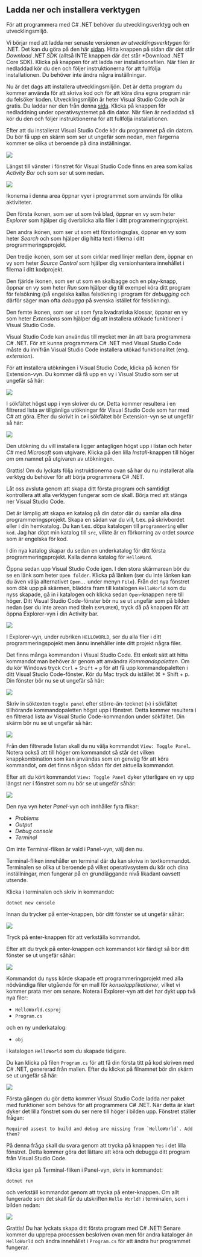 ## Ladda ner och installera verktygen

För att programmera med C# .NET behöver du utvecklingsverktyg och en utvecklingsmiljö. 

Vi börjar med att ladda ner senaste versionen av *utvecklingsverktygen* för .NET. Det kan du göra på den här [sidan](https://dotnet.microsoft.com/download). Hitta knappen på sidan där det står *Download .NET SDK* (alltså INTE knappen där det står *Download .NET Core SDK). Klicka på knappen för att ladda ner installationsfilen. När filen är nedladdad kör du den och följer instruktionerna för att fullfölja installationen. Du behöver inte ändra några inställningar.  

Nu är det dags att installera utvecklingsmiljön. Det är detta program du kommer använda för att skriva kod och för att köra dina egna program när du felsöker koden. Utvecklingsmiljön är heter Visual Studio Code och är gratis. Du laddar ner den från denna [sida](https://code.visualstudio.com/download). Klicka på knappen för nedladdning under operativsystemet på din dator. När filen är nedladdad så kör du den och följer instruktionerna för att fullfölja installationen. 

Efter att du installerat Visual Studio Code kör du programmet på din datorn. Du bör få upp en skärm som ser ut ungefär som nedan, men färgerna kommer se olika ut beroende på dina inställningar. 

<image src="res/2021-01-01-20-03-26.png"/>

Längst till vänster i fönstret för Visual Studio Code finns en area som kallas *Activity Bar* och som ser ut som nedan. 

<image src="res/2021-01-01-20-11-22.png"/>

Ikonerna i denna area öppnar vyer i programmet som används för olika aktiviteter. 

Den första ikonen, som ser ut som två blad, öppnar en vy som heter *Explorer* som hjälper dig överblicka alla filer i ditt programmeringsprojekt. 

Den andra ikonen, som ser ut som ett förstoringsglas, öppnar en vy som heter *Search* och som hjälper dig hitta text i filerna i ditt programmeringsprojekt.

Den tredje ikonen, som ser ut som cirklar med linjer mellan dem, öppnar en vy som heter *Source Control* som hjälper dig versionhantera innehållet i filerna i ditt kodprojekt. 

Den fjärlde ikonen, som ser ut som en skalbagge och en play-knapp, öppnar en vy som heter *Run* som hjälper dig till exempel köra ditt program för felsökning (på engelska kallas felsökning i program för *debugging* och därför säger man ofta *debugga* på svenska istället för felsökning).

Den femte ikonen, som ser ut som fyra kvadratiska klossar, öppnar en vy som heter *Extensions* som hjälper dig att installera utökade funktioner i Visual Studio Code. 

Visual Studio Code kan användas till mycket mer än att bara programmera C# .NET. För att kunna programmera C# .NET med Visual Studio Code måste du innifrån Visual Studio Code installera utökad funktionalitet (eng. *extension*). 

För att installera utökningen i Visual Studio Code, klicka på ikonen för Extension-vyn. Du kommer då få upp en vy i Visual Studio som ser ut ungefär så här: 

<image src="res/2021-01-01-20-26-36.png"/>

I sökfältet högst upp i vyn skriver du ``C#``. Detta kommer resultera i en filtrerad lista av tillgänliga utökningar för Visual Studio Code som har med C# att göra. Efter du skrivit in ``C#`` i sökfältet bör Extension-vyn se ut ungefär så här:

<image src="res/2021-01-01-20-30-13.png"/>

Den utökning du vill installera ligger antagligen högst upp i listan och heter *C#* med *Microsoft* som utgivare. Klicka på den lilla *Install*-knappen till höger om om namnet på utgivaren av utökningen. 

Grattis! Om du lyckats följa instruktionerna ovan så har du nu installerat alla verktyg du behöver för att börja programmera C# .NET. 

Låt oss avsluta genom att skapa ditt första program och samtidigt kontrollera att alla verktygen fungerar som de skall. Börja med att stänga ner Visual Studio Code. 

Det är lämplig att skapa en katalog på din dator där du samlar alla dina programmeringsprojekt. Skapa en sådan var du vill, t.ex. på skrivbordet eller i din hemkatalog. Du kan t.ex. döpa katalogen till ``programmering`` eller ``kod``. Jag har döpt min katalog till ``src``, vilkte är en förkorning av ordet *source* som är engelska för kod. 

I din nya katalog skapar du sedan en underkatalog för ditt första programmeringsprojekt. Kalla denna katalog för ``HelloWord``. 

Öppna sedan upp Visual Studio Code igen. I den stora skärmarean bör du se en länk som heter ``Open folder``. Klicka på länken (ser du inte länken kan du även välja alternativet ``Open..`` under menyn ``File``). Från det nya fönstret som dök upp på skärmen, bläddra fram till katalogen ``HelloWorld`` som du nyss skapade, gå in i katalogen och klicka sedan ``Open``-knappen nere till höger. Ditt Visual Studio Code-fönster bör nu se ut ungefär som på bilden nedan (ser du inte arean med titeln ``EXPLORER``), tryck då på knappen för att öppna Explorer-vyn i din Activity bar. 

<image src="res/2021-01-01-20-48-31.png"/>

I Explorer-vyn, under rubriken ``HELLOWORLD``, ser du alla filer i ditt programmeringspojekt men ännu innehåller inte ditt projekt några filer. 

Det finns många kommandon i Visual Studio Code. Ett enkelt sätt att hitta kommandot man behöver är genom att användra *Kommandopaletten*. Om du kör Windows tryck ``Ctrl`` + ``Shift`` + ``p`` för att få upp kommandopaletten i ditt Visual Studio Code-fönster. Kör du Mac tryck du istället ⌘ + Shift + p. Din fönster bör nu se ut ungefär så här:

<image src="res/2021-01-01-20-58-33.png"/>

Skriv in söktexten ``toggle panel`` efter större-än-tecknet (``>``) i sökfältet tillhörande kommandopaletten högst upp i fönstret. Detta kommer resultera i en filtrerad lista av Visual Studio Code-kommandon under sökfältet. Din skärm bör nu se ut ungefär så här:

<image src="res/2021-01-02-17-56-43.png"/>

Från den filtrerade listan skall du nu välja kommandot ``View: Toggle Panel``. Notera också att till höger om kommandot så står det vilken knappkombination som kan användas som en genväg för att köra kommandot, om det finns någon sådan för det aktuella kommandot. 

Efter att du kört kommandot ``View: Toggle Panel`` dyker ytterligare en vy upp längst ner i fönstret som nu bör se ut ungefär såhär:

<image src="res/2021-01-02-18-01-07.png"/>

Den nya vyn heter *Panel*-vyn och innhåller fyra flikar:
- *Problems*
- *Output*
- *Debug console*
- *Terminal*

Om inte Terminal-fliken är vald i Panel-vyn, välj den nu. 

Terminal-fliken innehåller en terminal där du kan skriva in textkommandot. Terminalen se olika ut beroende på vilket operativsystem du kör och dina inställningar, men fungerar på en grundläggande nivå likadant oavsett utsende. 

Klicka i terminalen och skriv in kommandot: 

```console
dotnet new console
```

Innan du trycker på enter-knappen, bör ditt fönster se ut ungefär såhär:

<image src="res/2021-01-02-18-06-07.png"/>

Tryck på enter-knappen för att verkställa kommandot. 

Efter att du tryck på enter-knappen och kommandot kör färdigt så bör ditt fönster se ut ungefär såhär: 

<image src="res/2021-01-02-18-08-24.png"/>

Kommandot du nyss körde skapade ett programmeringprojekt med alla nödvändiga filer utgående för en mall för *konsolapplikationer*, vilket vi kommer prata mer om senare. Notera i Explorer-vyn att det har dykt upp två nya filer: 
- ``HelloWorld.csproj``
- ``Program.cs``

och en ny underkatalog:
- ``obj``

i katalogen ``HelloWorld`` som du skapade tidigare. 

Du kan klicka på filen ``Program.cs`` för att få din första titt på kod skriven med C# .NET, genererad från mallen. Efter du klickat på filnamnet bör din skärm se ut ungefär så här: 

<image src="res/2021-01-02-18-14-20.png"/>

Första gången du gör detta kommer Visual Studio Code ladda ner paket med funktioner som behövs för att programmera C# .NET. När detta är klart dyker det lilla fönstret som du ser nere till höger i bilden upp. Fönstret ställer frågan:

```console
Required assest to build and debug are missing from `HelloWorld`. Add them?
```

På denna fråga skall du svara genom att trycka på knappen ``Yes`` i det lilla fönstret. Detta kommer göra det lättare att köra och debugga ditt program från Visual Studio Code. 

Klicka igen på Terminal-fliken i Panel-vyn, skriv in kommandot: 

```console
dotnet run
```

och verkställ kommandot genom att trycka på enter-knappen. Om allt fungerade som det skall får du utskriften ``Hello World!`` i terminalen, som i bilden nedan: 

<image src="res/2021-01-02-18-24-29.png"/>

Grattis! Du har lyckats skapa ditt första program med C# .NET! Senare kommer du upprepa processen beskriven ovan men för andra kataloger än ``HelloWorld`` och ändra innehållet i ``Program.cs`` för att ändra hur programmet fungerar. 






